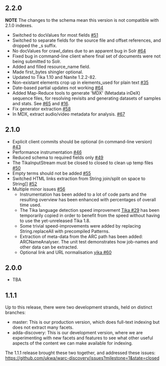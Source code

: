 2.2.0
-----

**NOTE** The changes to the schema mean this version is not compatible with 2.1.0 indexes.

* Switched to docValues for most fields [#51](https://github.com/ukwa/webarchive-discovery/issues/51)
* Switched to separate fields for the source file and offset references, and dropped the _s suffix.
* No docValues for crawl_dates due to an apparent bug in Solr [#64](https://github.com/ukwa/webarchive-discovery/issues/64)
* Fixed bug in command-line client where final set of documents were not being submitted to Solr.
* Added and filled resource_name field.
* Made first_bytes shingler optional.
* Updated to Tika 1.10 and Nanite 1.2.2-82.
* Non-existant elements crop up in elements_used for plain text [#35](https://github.com/ukwa/webarchive-discovery/issues/35)
* Date-based partial updates not working [#64](https://github.com/ukwa/webarchive-discovery/issues/64) 
* Added Map-Reduce tools to generate 'MDX' (Metadata inDeX) sequence files, for resolving revisits and generating datasets of samples and stats. See [#65](https://github.com/ukwa/webarchive-discovery/issues/65) and [#16](https://github.com/ukwa/webarchive-discovery/issues/16).
* Fix generator extraction [#58](https://github.com/ukwa/webarchive-discovery/issues/58)
* In MDX, extract audio/video metadata for analysis. [#67](https://github.com/ukwa/webarchive-discovery/issues/67)

2.1.0
-----

* Explicit client commits should be optional (in command-line version) [#43](https://github.com/ukwa/webarchive-discovery/pull/43)
* Performance instrumentation [#46](https://github.com/ukwa/webarchive-discovery/pull/46)
* Reduced schema to required fields only [#49](https://github.com/ukwa/webarchive-discovery/pull/49)
* The TikaInputStream must be closed to closed to clean up temp files [#50](https://github.com/ukwa/webarchive-discovery/pull/50)
* Empty terms should not be added [#55](https://github.com/ukwa/webarchive-discovery/pull/55)
* Switched HTML links extraction from String join/split on space to String[] [#52](https://github.com/ukwa/webarchive-discovery/pull/52)
* Multiple minor issues [#56](https://github.com/ukwa/webarchive-discovery/pull/56)
  * Instrumentation has been added to a lot of code parts and the resulting overview has been enhanced with percentages of overall time used.
  * The Tika language detection speed improvement [Tika #29](https://github.com/apache/tika/pull/29) has been temporarily copied in order to benefit from the speed without having to use the yet-unreleased Tika 1.8.
  * Some trivial speed-improvements were added by replacing String.replaceAll with precompiled Patterns.
  * Extraction of meta-data from the ARC path has been added: ARCNameAnalyser. The unit test demonstrates how job-names and other data can be extracted.
  * Optional link and URL normalisation [yika #60](https://github.com/ukwa/webarchive-discovery/pull/60) 

2.0.0
-----

* TBA

1.1.1
-----
Up to this release, there were two development strands, held on distinct branches:

* master: This is our production version, which does full-text indexing but does not extract many facets.
* adda-discovery: This is our development version, where we are experimenting with new facets and features to see what other useful aspects of the content we can make available for indexing.

The 1.1.1 release brought these two together, and addressed these issues: https://github.com/ukwa/warc-discovery/issues?milestone=1&state=closed



